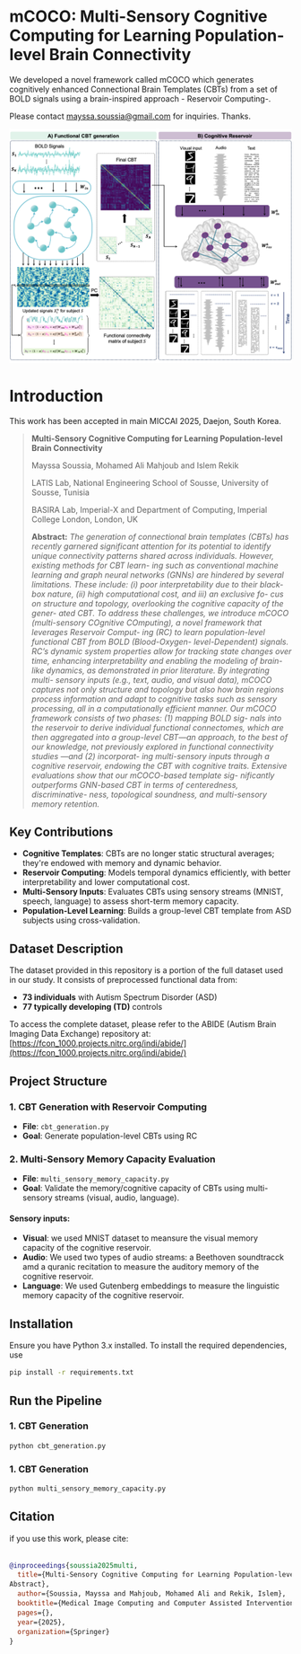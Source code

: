 # mCOCO: Multi-Sensory Cognitive Computing for Learning Population-level Brain Connectivity
We developed a novel framework called mCOCO which generates cognitively enhanced Connectional Brain Templates (CBTs) from a set of BOLD signals using a brain-inspired approach - Reservoir Computing-.

Please contact mayssa.soussia@gmail.com for inquiries. Thanks.


![Main Figure](Main_Figure.png)

# Introduction
This work  has been accepted in main MICCAI 2025, Daejon, South Korea. 


> **Multi-Sensory Cognitive Computing for Learning Population-level Brain Connectivity**
>
> Mayssa Soussia, Mohamed Ali Mahjoub and Islem Rekik
>
> LATIS Lab, National Engineering School of Sousse, University of Sousse, Tunisia
> 
> BASIRA Lab, Imperial-X and Department of Computing, Imperial College London, London, UK
>
> **Abstract:** *The generation of connectional brain templates (CBTs) has recently garnered significant attention for its potential to identify unique connectivity patterns shared across individuals. However, existing methods for CBT learn- ing such as conventional machine learning and graph neural networks (GNNs) are hindered by several limitations. These include: (i) poor interpretability due to their black-box nature, (ii) high computational cost, and iii) an exclusive fo- cus on structure and topology, overlooking the cognitive capacity of the gener- ated CBT. To address these challenges, we introduce mCOCO (multi-sensory COgnitive COmputing), a novel framework that leverages Reservoir Comput- ing (RC) to learn population-level functional CBT from BOLD (Blood-Oxygen- level-Dependent) signals. RC’s dynamic system properties allow for tracking state changes over time, enhancing interpretability and enabling the modeling of brain-like dynamics, as demonstrated in prior literature. By integrating multi- sensory inputs (e.g., text, audio, and visual data), mCOCO captures not only structure and topology but also how brain regions process information and adapt to cognitive tasks such as sensory processing, all in a computationally efficient manner. Our mCOCO framework consists of two phases: (1) mapping BOLD sig- nals into the reservoir to derive individual functional connectomes, which are then aggregated into a group-level CBT—an approach, to the best of our knowledge, not previously explored in functional connectivity studies —and (2) incorporat- ing multi-sensory inputs through a cognitive reservoir, endowing the CBT with cognitive traits. Extensive evaluations show that our mCOCO-based template sig- nificantly outperforms GNN-based CBT in terms of centeredness, discriminative- ness, topological soundness, and multi-sensory memory retention.*

## Key Contributions

- **Cognitive Templates**: CBTs are no longer static structural averages; they're endowed with memory and dynamic behavior.
- **Reservoir Computing**: Models temporal dynamics efficiently, with better interpretability and lower computational cost.
- **Multi-Sensory Inputs**: Evaluates CBTs using sensory streams (MNIST, speech, language) to assess short-term memory capacity.
- **Population-Level Learning**: Builds a group-level CBT template from ASD subjects using cross-validation.


## Dataset Description

The dataset provided in this repository is a portion of the full dataset used in our study. It consists of preprocessed functional data from:

- **73 individuals** with Autism Spectrum Disorder (ASD)
- **77 typically developing (TD)** controls
  
To access the complete dataset, please refer to the ABIDE (Autism Brain Imaging Data Exchange) repository at: [https://fcon_1000.projects.nitrc.org/indi/abide/](https://fcon_1000.projects.nitrc.org/indi/abide/)



## Project Structure

### 1. CBT Generation with Reservoir Computing

- **File**: `cbt_generation.py`
- **Goal**: Generate population-level CBTs using RC

### 2. Multi-Sensory Memory Capacity Evaluation

- **File**: `multi_sensory_memory_capacity.py`
- **Goal**: Validate the memory/cognitive capacity of CBTs using multi-sensory streams (visual, audio, language).

#### Sensory inputs: 
- **Visual**: we used MNIST dataset to meansure the visual memory capacity of the cognitive reservoir.
- **Audio**: We used two types of audio streams: a Beethoven soundtracck amd a quranic recitation to measure the auditory memory of the cognitive reservoir. 
- **Language**: We used Gutenberg embeddings to measure the linguistic memory capacity of the cognitive reservoir. 

## Installation

Ensure you have Python 3.x installed. To install the required dependencies, use

```bash
pip install -r requirements.txt
```


## Run the Pipeline

### 1. CBT Generation
```bash
python cbt_generation.py
```
### 1. CBT Generation
```bash
python multi_sensory_memory_capacity.py
```


## Citation 
if you use this work, please cite:
```bibtex

@inproceedings{soussia2025multi,
  title={Multi-Sensory Cognitive Computing for Learning Population-level Brain Connectivity
Abstract},
  author={Soussia, Mayssa and Mahjoub, Mohamed Ali and Rekik, Islem},
  booktitle={Medical Image Computing and Computer Assisted Intervention--MICCAI 2025: 28th International Conference, Daejon, Korea, September 23--28, 2025},
  pages={},
  year={2025},
  organization={Springer}
}


